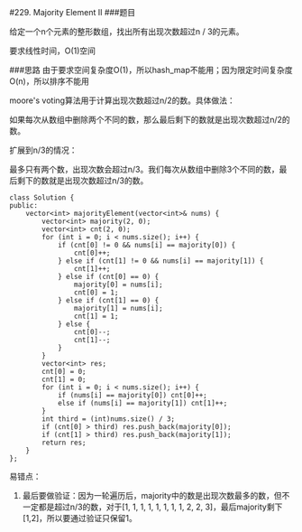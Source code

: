 #229. Majority Element II
###题目

给定一个n个元素的整形数组，找出所有出现次数超过n / 3的元素。

要求线性时间，O(1)空间

###思路
由于要求空间复杂度O(1)，所以hash_map不能用；因为限定时间复杂度O(n)，所以排序不能用

moore's voting算法用于计算出现次数超过n/2的数。具体做法：

如果每次从数组中删除两个不同的数，那么最后剩下的数就是出现次数超过n/2的数。

扩展到n/3的情况：

最多只有两个数，出现次数会超过n/3。我们每次从数组中删除3个不同的数，最后剩下的数就是出现次数超过n/3的数。

```
class Solution {
public:
    vector<int> majorityElement(vector<int>& nums) {
        vector<int> majority(2, 0);
        vector<int> cnt(2, 0);
        for (int i = 0; i < nums.size(); i++) {
            if (cnt[0] != 0 && nums[i] == majority[0]) {
                cnt[0]++;
            } else if (cnt[1] != 0 && nums[i] == majority[1]) {
                cnt[1]++;
            } else if (cnt[0] == 0) {
                majority[0] = nums[i];
                cnt[0] = 1;
            } else if (cnt[1] == 0) {
                majority[1] = nums[i];
                cnt[1] = 1;
            } else {
                cnt[0]--;
                cnt[1]--;
            }
        }
        vector<int> res;
        cnt[0] = 0;
        cnt[1] = 0;
        for (int i = 0; i < nums.size(); i++) {
            if (nums[i] == majority[0]) cnt[0]++;
            else if (nums[i] == majority[1]) cnt[1]++;
        }
        int third = (int)nums.size() / 3;
        if (cnt[0] > third) res.push_back(majority[0]);
        if (cnt[1] > third) res.push_back(majority[1]);
        return res;
    }
};
```

易错点：

1. 最后要做验证：因为一轮遍历后，majority中的数是出现次数最多的数，但不一定都是超过n/3的数，对于[1, 1, 1, 1, 1, 1, 1, 1, 2, 2, 3]，最后majority剩下[1,2]，所以要通过验证只保留1。
